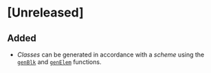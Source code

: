 # [Unreleased]

## Added

- *Classes* can be generated
in accordance
with a *scheme*
using the [`genBlk`](https://monadosquito.github.io/bem/Bem-Gen-Gen.html)
and [`genElem`](https://monadosquito.github.io/bem/Bem-Gen-Gen.html) functions.
